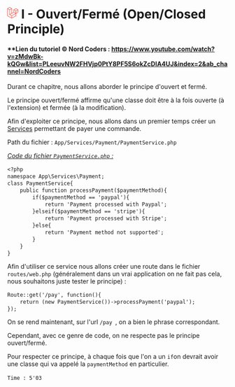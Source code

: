 # ![alt text](./img/logoLaravel.png) I - Ouvert/Fermé (Open/Closed Principle)
 
#### **Lien du tutoriel © Nord Coders  : https://www.youtube.com/watch?v=zMdwBk-kQGw&list=PLeeuvNW2FHVjp0PtY8PF5S6okZcDIA4UJ&index=2&ab_channel=NordCoders

Durant ce chapitre, nous allons aborder le principe d'ouvert et fermé.

Le principe ouvert/fermé affirme qu'une classe doit être à la fois ouverte (à l'extension) et fermée (à la modification). 

Afin d'exploiter ce principe, nous allons dans un premier temps créer un <a href="../LaravelFeatures/3.6-ProvidersServices.md">Services</a> permettant de payer une commande. 

Path du fichier : ``App/Services/Payment/PaymentService.php``
    
*<u>Code du fichier ``PaymentService.php`` : </u>*

    <?php
    namespace App\Services\Payment;
    class PaymentService{
        public function processPayment($paymentMethod){
            if($paymentMethod == 'paypal'){
                return 'Payment processed with Paypal';
            }elseif($paymentMethod == 'stripe'){
                return 'Payment processed with Stripe';
            }else{
                return 'Payment method not supported';
            }
        }
    }

Afin d'utiliser ce service nous allons créer une route dans le fichier ``routes/web.php`` (généralement dans un vrai application on ne fait pas cela, nous souhaitons juste tester le principe) : 

    Route::get('/pay', function(){
        return (new PaymentService())->processPayment('paypal');
    }); 

On se rend maintenant, sur l'url ``/pay ``, on a bien le phrase correspondant.

Cependant, avec ce genre de code, on ne respecte pas le principe ouvert/fermé.

Pour respecter ce principe, à chaque fois que l'on a un ``if``on devrait avoir une classe qui va appelé la ``paymentMethod`` en particulier. 

`` Time : 5'03 ``

